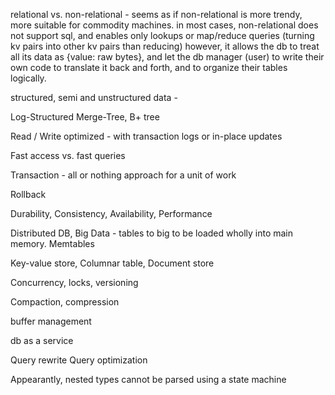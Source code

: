 relational vs. non-relational - seems as if non-relational is more trendy, more suitable for commodity machines.
in most cases, non-relational does not support sql, and enables only lookups or map/reduce queries (turning kv pairs into other kv pairs than reducing)
however, it allows the db to treat all its data as {value: raw bytes}, and let the db manager (user) to write their own code to translate it back and forth, and to organize their tables logically.

structured, semi and unstructured data - 

Log-Structured Merge-Tree, B+ tree

Read / Write optimized - with transaction logs or in-place updates

Fast access vs. fast queries

Transaction - all or nothing approach for a unit of work

Rollback

Durability, Consistency, Availability, Performance

Distributed DB, Big Data - tables to big to be loaded wholly into main memory. 
Memtables

Key-value store, Columnar table, Document store

Concurrency, locks, versioning

Compaction, compression

buffer management

db as a service

Query rewrite
Query optimization

Appearantly, nested types cannot be parsed using a state machine
